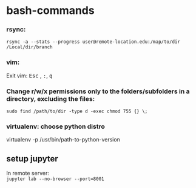 # bash-commands

### rsync:

`rsync -a --stats --progress user@remote-location.edu:/map/to/dir /Local/dir/branch`

### vim:

Exit vim:
<kbd>Esc</kbd> , <kbd>:</kbd>, <kbd>q</kbd>

### Change r/w/x permissions only to the folders/subfolders in a directory, excluding the files:
`sudo find /path/to/dir -type d -exec chmod 755 {} \;`


### virtualenv: choose python distro

virtualenv -p /usr/bin/path-to-python-version


## setup jupyter 
In remote server:  
`jupyter lab --no-browser --port=8001`
